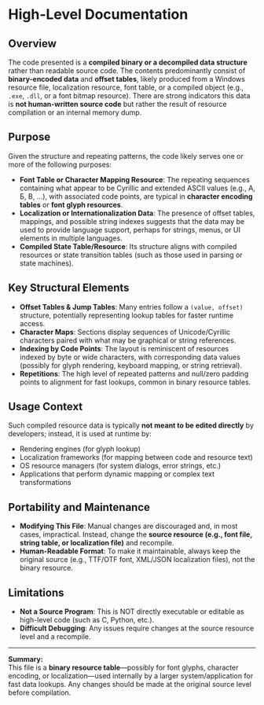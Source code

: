 # High-Level Documentation

## Overview

The code presented is a **compiled binary or a decompiled data structure** rather than readable source code. The contents predominantly consist of **binary-encoded data** and **offset tables**, likely produced from a Windows resource file, localization resource, font table, or a compiled object (e.g., `.exe`, `.dll`, or a font bitmap resource). There are strong indicators this data is **not human-written source code** but rather the result of resource compilation or an internal memory dump.

## Purpose

Given the structure and repeating patterns, the code likely serves one or more of the following purposes:

- **Font Table or Character Mapping Resource**: The repeating sequences containing what appear to be Cyrillic and extended ASCII values (e.g., А, Б, В, ...), with associated code points, are typical in **character encoding tables** or **font glyph resources**.
- **Localization or Internationalization Data**: The presence of offset tables, mappings, and possible string indexes suggests that the data may be used to provide language support, perhaps for strings, menus, or UI elements in multiple languages.
- **Compiled State Table/Resource**: Its structure aligns with compiled resources or state transition tables (such as those used in parsing or state machines).

## Key Structural Elements

- **Offset Tables & Jump Tables**: Many entries follow a `(value, offset)` structure, potentially representing lookup tables for faster runtime access.
- **Character Maps**: Sections display sequences of Unicode/Cyrillic characters paired with what may be graphical or string references.
- **Indexing by Code Points**: The layout is reminiscent of resources indexed by byte or wide characters, with corresponding data values (possibly for glyph rendering, keyboard mapping, or string retrieval).
- **Repetitions**: The high level of repeated patterns and null/zero padding points to alignment for fast lookups, common in binary resource tables.

## Usage Context

Such compiled resource data is typically **not meant to be edited directly** by developers; instead, it is used at runtime by:

- Rendering engines (for glyph lookup)
- Localization frameworks (for mapping between code and resource text)
- OS resource managers (for system dialogs, error strings, etc.)
- Applications that perform dynamic mapping or complex text transformations

## Portability and Maintenance

- **Modifying This File**: Manual changes are discouraged and, in most cases, impractical. Instead, change the **source resource (e.g., font file, string table, or localization file)** and recompile.
- **Human-Readable Format**: To make it maintainable, always keep the original source (e.g., TTF/OTF font, XML/JSON localization files), not the binary resource.

## Limitations

- **Not a Source Program**: This is NOT directly executable or editable as high-level code (such as C, Python, etc.).
- **Difficult Debugging**: Any issues require changes at the source resource level and a recompile.

---

**Summary:**  
This file is a **binary resource table**—possibly for font glyphs, character encoding, or localization—used internally by a larger system/application for fast data lookups. Any changes should be made at the original source level before compilation.